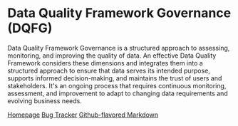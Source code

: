 # Data Quality Framework Governance (DQFG)

Data Quality Framework Governance is a structured approach to assessing, monitoring, and improving the quality of data. An effective Data Quality Framework considers these dimensions and integrates them into a structured approach to ensure that data serves its intended purpose, supports informed decision-making, and maintains the trust of users and stakeholders. It's an ongoing process that requires continuous monitoring, assessment, and improvement to adapt to changing data requirements and evolving business needs.

[Homepage](https://github.com/RajithPrabakaran/DataQualityFrameworkGovernance)
[Bug Tracker](https://github.com/RajithPrabakaran/DataQualityFrameworkGovernance/issues)
[Github-flavored Markdown](https://guides.github.com/features/mastering-markdown/)